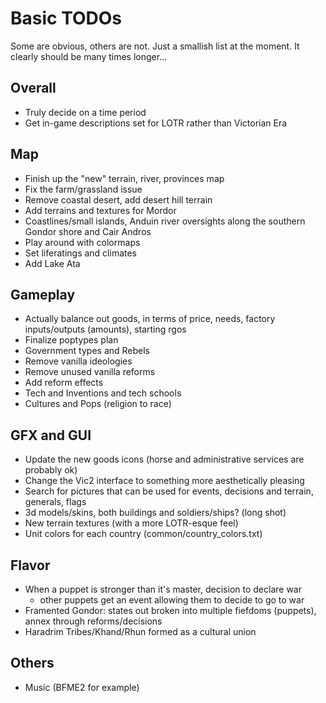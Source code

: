 # Basic TODOs
Some are obvious, others are not. Just a smallish list at the moment. It clearly should be many times longer...

## Overall
 - Truly decide on a time period
 - Get in-game descriptions set for LOTR rather than Victorian Era
 
## Map
 - Finish up the "new" terrain, river, provinces map
 - Fix the farm/grassland issue
 - Remove coastal desert, add desert hill terrain
 - Add terrains and textures for Mordor
 - Coastlines/small islands, Anduin river oversights along the southern Gondor shore and Cair Andros
 - Play around with colormaps
 - Set liferatings and climates
 - Add Lake Ata
 
## Gameplay
 - Actually balance out goods, in terms of price, needs, factory inputs/outputs (amounts), starting rgos 
 - Finalize poptypes plan
 - Government types and Rebels
 - Remove vanilla ideologies
 - Remove unused vanilla reforms
 - Add reform effects
 - Tech and Inventions and tech schools
 - Cultures and Pops (religion to race)

## GFX and GUI
 - Update the new goods icons (horse and administrative services are probably ok)
 - Change the Vic2 interface to something more aesthetically pleasing
 - Search for pictures that can be used for events, decisions and terrain, generals, flags
 - 3d models/skins, both buildings and soldiers/ships? (long shot)
 - New terrain textures (with a more LOTR-esque feel)
 - Unit colors for each country (common/country_colors.txt)

## Flavor
 - When a puppet is stronger than it's master, decision to declare war
   - other puppets get an event allowing them to decide to go to war
 - Framented Gondor: states out broken into multiple fiefdoms (puppets), annex through reforms/decisions
 - Haradrim Tribes/Khand/Rhun formed as a cultural union

## Others 
 - Music (BFME2 for example)
